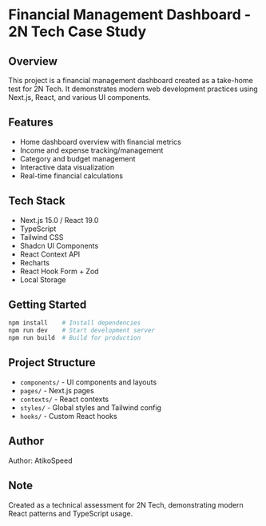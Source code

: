 # Financial Management Dashboard - 2N Tech Case Study

## Overview

This project is a financial management dashboard created as a take-home test for 2N Tech. It demonstrates modern web development practices using Next.js, React, and various UI components.

## Features

- Home dashboard overview with financial metrics
- Income and expense tracking/management
- Category and budget management
- Interactive data visualization
- Real-time financial calculations

## Tech Stack

- Next.js 15.0 / React 19.0
- TypeScript
- Tailwind CSS
- Shadcn UI Components
- React Context API
- Recharts
- React Hook Form + Zod
- Local Storage

## Getting Started

```bash
npm install    # Install dependencies
npm run dev    # Start development server
npm run build  # Build for production
```

## Project Structure

- `components/` - UI components and layouts
- `pages/` - Next.js pages
- `contexts/` - React contexts
- `styles/` - Global styles and Tailwind config
- `hooks/` - Custom React hooks

## Author

Author: AtikoSpeed

## Note

Created as a technical assessment for 2N Tech, demonstrating modern React patterns and TypeScript usage.
